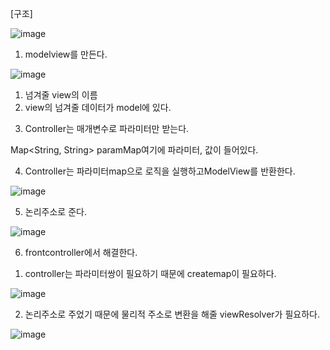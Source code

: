 [구조]

![image](https://user-images.githubusercontent.com/108928206/183412910-4e2d61b2-6e59-4859-9e4c-566acd619f13.png)

1. modelview를 만든다.

![image](https://user-images.githubusercontent.com/108928206/183413027-135e480f-1e67-43b7-a954-6ec7b0932c81.png)

1) 넘겨줄 view의 이름
2) view의 넘겨줄 데이터가 model에 있다.

3. Controller는 매개변수로 파라미터만 받는다.

  Map<String, String> paramMap여기에 파라미터, 값이 들어있다.
  
4. Controller는 파라미터map으로 로직을 실행하고ModelView를 반환한다.

![image](https://user-images.githubusercontent.com/108928206/183413183-b4bf1c8f-410b-4be5-afca-fa613498ab39.png)

5. 논리주소로 준다.

![image](https://user-images.githubusercontent.com/108928206/183413443-19c8300c-5a70-43ff-ab83-2784090da491.png)

6. frontcontroller에서 해결한다.

1) controller는 파라미터쌍이 필요하기 때문에 createmap이 필요하다.

![image](https://user-images.githubusercontent.com/108928206/183413980-82d38b13-45de-4c09-9856-3e6945d5660c.png)

2) 논리주소로 주었기 때문에 물리적 주소로 변환을 해줄 viewResolver가 필요하다.

![image](https://user-images.githubusercontent.com/108928206/183414070-7ccdcc58-62c4-499d-a3a9-deeec7bc3f48.png)



